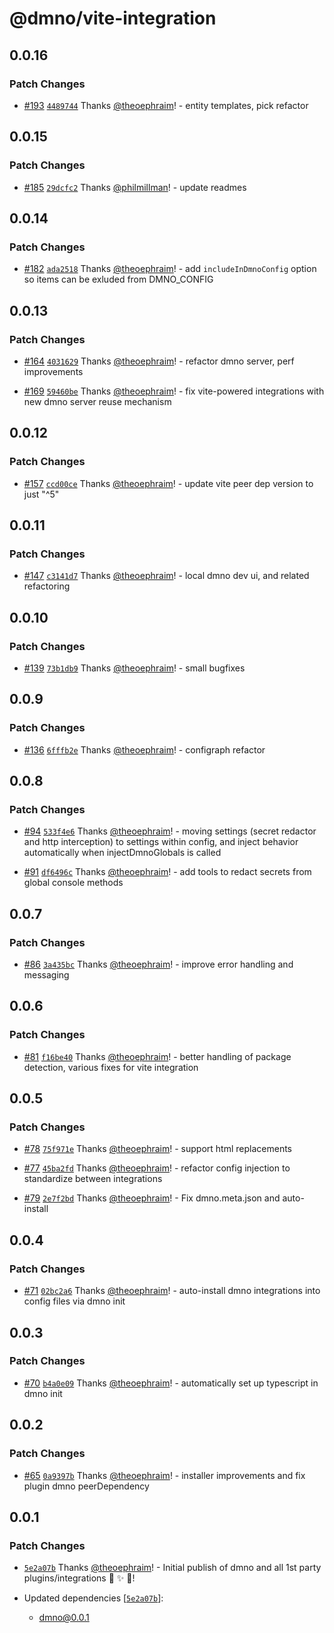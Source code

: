 # @dmno/vite-integration

## 0.0.16

### Patch Changes

- [#193](https://github.com/dmno-dev/dmno/pull/193) [`4489744`](https://github.com/dmno-dev/dmno/commit/4489744e4c459ed9eb8c6953ed1d6ac1fd7e251a) Thanks [@theoephraim](https://github.com/theoephraim)! - entity templates, pick refactor

## 0.0.15

### Patch Changes

- [#185](https://github.com/dmno-dev/dmno/pull/185) [`29dcfc2`](https://github.com/dmno-dev/dmno/commit/29dcfc2e6dc9021b30305f694954b4af61dd9d8c) Thanks [@philmillman](https://github.com/philmillman)! - update readmes

## 0.0.14

### Patch Changes

- [#182](https://github.com/dmno-dev/dmno/pull/182) [`ada2518`](https://github.com/dmno-dev/dmno/commit/ada25181ea966b3be92b5c8ae061afceb3bc3659) Thanks [@theoephraim](https://github.com/theoephraim)! - add `includeInDmnoConfig` option so items can be exluded from DMNO_CONFIG

## 0.0.13

### Patch Changes

- [#164](https://github.com/dmno-dev/dmno/pull/164) [`4031629`](https://github.com/dmno-dev/dmno/commit/4031629e79183e37c7dc06983c6b87582ef3d2de) Thanks [@theoephraim](https://github.com/theoephraim)! - refactor dmno server, perf improvements

- [#169](https://github.com/dmno-dev/dmno/pull/169) [`59460be`](https://github.com/dmno-dev/dmno/commit/59460be3a66e6b54dc6c909c2476c1674d68612b) Thanks [@theoephraim](https://github.com/theoephraim)! - fix vite-powered integrations with new dmno server reuse mechanism

## 0.0.12

### Patch Changes

- [#157](https://github.com/dmno-dev/dmno/pull/157) [`ccd00ce`](https://github.com/dmno-dev/dmno/commit/ccd00cef720732b7898def31b6d311fdbc7cbfef) Thanks [@theoephraim](https://github.com/theoephraim)! - update vite peer dep version to just "^5"

## 0.0.11

### Patch Changes

- [#147](https://github.com/dmno-dev/dmno/pull/147) [`c3141d7`](https://github.com/dmno-dev/dmno/commit/c3141d7113d0447830405fe4f01e17fc0072ca31) Thanks [@theoephraim](https://github.com/theoephraim)! - local dmno dev ui, and related refactoring

## 0.0.10

### Patch Changes

- [#139](https://github.com/dmno-dev/dmno/pull/139) [`73b1db9`](https://github.com/dmno-dev/dmno/commit/73b1db925eebba68411d7b80425fe1671a5eec4a) Thanks [@theoephraim](https://github.com/theoephraim)! - small bugfixes

## 0.0.9

### Patch Changes

- [#136](https://github.com/dmno-dev/dmno/pull/136) [`6fffb2e`](https://github.com/dmno-dev/dmno/commit/6fffb2e4bb52be1424c1c8878ad48d6c98c8ae14) Thanks [@theoephraim](https://github.com/theoephraim)! - configraph refactor

## 0.0.8

### Patch Changes

- [#94](https://github.com/dmno-dev/dmno/pull/94) [`533f4e6`](https://github.com/dmno-dev/dmno/commit/533f4e6dae7802f4e1f501d65aa1e1b5dcd9e3eb) Thanks [@theoephraim](https://github.com/theoephraim)! - moving settings (secret redactor and http interception) to
  settings within config, and inject behavior automatically when
  injectDmnoGlobals is called

- [#91](https://github.com/dmno-dev/dmno/pull/91) [`df6496c`](https://github.com/dmno-dev/dmno/commit/df6496c8bd77d4756ab5a6968f3b11203f43c50c) Thanks [@theoephraim](https://github.com/theoephraim)! - add tools to redact secrets from global console methods

## 0.0.7

### Patch Changes

- [#86](https://github.com/dmno-dev/dmno/pull/86) [`3a435bc`](https://github.com/dmno-dev/dmno/commit/3a435bcc95ec55ff755d6f2023b6aec2af171eab) Thanks [@theoephraim](https://github.com/theoephraim)! - improve error handling and messaging

## 0.0.6

### Patch Changes

- [#81](https://github.com/dmno-dev/dmno/pull/81) [`f16be40`](https://github.com/dmno-dev/dmno/commit/f16be4052ce4d9f6202c3d0e96f6fc1e265e6002) Thanks [@theoephraim](https://github.com/theoephraim)! - better handling of package detection, various fixes for vite integration

## 0.0.5

### Patch Changes

- [#78](https://github.com/dmno-dev/dmno/pull/78) [`75f971e`](https://github.com/dmno-dev/dmno/commit/75f971e296e7f3b9cc1efb4ad187b76b92e146ac) Thanks [@theoephraim](https://github.com/theoephraim)! - support html replacements

- [#77](https://github.com/dmno-dev/dmno/pull/77) [`45ba2fd`](https://github.com/dmno-dev/dmno/commit/45ba2fd2a5407594cd540940b8f313f53de113aa) Thanks [@theoephraim](https://github.com/theoephraim)! - refactor config injection to standardize between integrations

- [#79](https://github.com/dmno-dev/dmno/pull/79) [`2e7f2bd`](https://github.com/dmno-dev/dmno/commit/2e7f2bd02d2c7f8a49121d7d0d9c65e7f8063079) Thanks [@theoephraim](https://github.com/theoephraim)! - Fix dmno.meta.json and auto-install

## 0.0.4

### Patch Changes

- [#71](https://github.com/dmno-dev/dmno/pull/71) [`02bc2a6`](https://github.com/dmno-dev/dmno/commit/02bc2a63c8f5e814170c08caa40e886081c40445) Thanks [@theoephraim](https://github.com/theoephraim)! - auto-install dmno integrations into config files via dmno init

## 0.0.3

### Patch Changes

- [#70](https://github.com/dmno-dev/dmno/pull/70) [`b4a0e09`](https://github.com/dmno-dev/dmno/commit/b4a0e0992ff8d0fb832e76b5aa70c2630b86fe3a) Thanks [@theoephraim](https://github.com/theoephraim)! - automatically set up typescript in dmno init

## 0.0.2

### Patch Changes

- [#65](https://github.com/dmno-dev/dmno/pull/65) [`0a9397b`](https://github.com/dmno-dev/dmno/commit/0a9397b3f65308a899fde1cf4b42c3514ab73fb2) Thanks [@theoephraim](https://github.com/theoephraim)! - installer improvements and fix plugin dmno peerDependency

## 0.0.1

### Patch Changes

- [`5e2a07b`](https://github.com/dmno-dev/dmno/commit/5e2a07b3fc9571f7eab593a2162a6fda5e987402) Thanks [@theoephraim](https://github.com/theoephraim)! - Initial publish of dmno and all 1st party plugins/integrations 🎉 ✨ 🚀!

- Updated dependencies [[`5e2a07b`](https://github.com/dmno-dev/dmno/commit/5e2a07b3fc9571f7eab593a2162a6fda5e987402)]:
  - dmno@0.0.1

